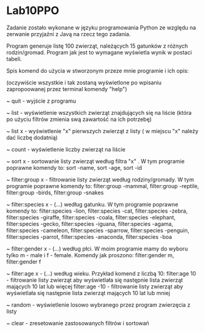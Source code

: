 # Lab10PPO

Zadanie zostało wykonane w języku programowania Python ze względu na zerwanie przyjaźni z Javą na rzecz tego zadania.

Program generuje listę 100 zwierząt, należących 15 gatunków z różnych rodzin/gromad. Program jak jest to wymagane wyświetla wynik w postaci tabeli.


Spis komend do użycia w stworzonym przeze mnie programie i ich opis:

(oczywiście wszystkie i tak zostaną wyświetlone po wpisaniu zapropoowanej przez terminal komendy "help")


~ quit - wyjście z programu

~ list - wyświetlenie wszystkich zwierząt znajdujących się na liście (która po użyciu filtrów zmienia swą zawartość na ich potrzebę)

~ list x - wyświetlenie "x" pierwszych zwierząt z listy ( w miejscu "x" należy dać liczbę dodatnią)

~ count - wyświetlenie liczby zwierząt na liście

~ sort x - sortowanie listy zwierząt według filtra "x" . W tym programie poprawne komendy to:
          sort -name, sort -age, sort -id

~ filter:group x - filtrowanie listy zwierząt według rodziny/gromady. W tym programie poprawne komendy to:
          filter:group -mammal, filter:group -reptile, filter:group -birds, filter:group -snakes

~ filter:species x - (...) według gatunku. W tym programie poprawne komendy to:
          filter:species -lion, filter:species -cat, filter:species -zebra, filter:species -giraffe, filter:species -coala,
          filter:species -elephant, filter:species -gecko, filter:species -iguana, filter:species -agama, filter:species -cameleon,
          filter:species -sparrow, filter:species -penguin, filter:species -parrot, filter:species -anaconda, filter:species -boa

~ filter:gender x - (...) według płci. W moim programie mamy do wyboru tylko m - male i f - female. Komendy jak proszono:
          filter:gender m, filter:gender f

~ filter:age x - (...) według wieku. Przykład komend z liczbą 10:
          filter:age 10 - filtrowanie listy zwierząt aby wyświetlała się następnie lista zwierząt mających 10 lat lub więcej
          filter:age -10 - filtrowanie listy zwierząt aby wyświetlała się następnie lista zwierząt mających 10 lat lub mniej

~ random - wyświetlenie losowo wybranego przez program zwierzęcia z listy

~ clear - zresetowanie zastosowanych filtrów i sortowań

